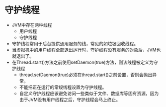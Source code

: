 # 守护线程

* JVM中存在两种线程
    * 用户线程
    * 守护线程
* 守护线程常用于后台提供通用服务的线，常见的如垃圾回收线程。
* 当虚拟机中的用户线程全部退出运行时，守护线程没有服务的对象后，JVM也就退出了。
* 在Thread.start()方法之前使用setDaemon(true)方法，则该线程被定义为守护线程
    * thread.setDaemon(true)必须在thread.start()之前设置，否则会抛出异常。
    * 不能把正在运行的常规线程设置为守护线程。 
    * 自定义守护线程应该避免访问一些类似于文件、数据库等固有资源，因为由于JVM没有用户线程之后，守护线程会马上终止。